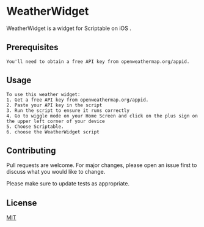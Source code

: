 # WeatherWidget

WeatherWidget is a widget for Scriptable on iOS .

## Prerequisites

```
You'll need to obtain a free API key from openweathermap.org/appid.
```

## Usage

```
To use this weather widget:
1. Get a free API key from openweathermap.org/appid.
2. Paste your API key in the script
3. Run the script to ensure it runs correctly 
4. Go to wiggle mode on your Home Screen and click on the plus sign on the upper left corner of your device
5. Choose Scriptable. 
6. choose the WeatherWidget script

```

## Contributing
Pull requests are welcome. For major changes, please open an issue first to discuss what you would like to change.

Please make sure to update tests as appropriate.

## License
[MIT](https://choosealicense.com/licenses/mit/)
